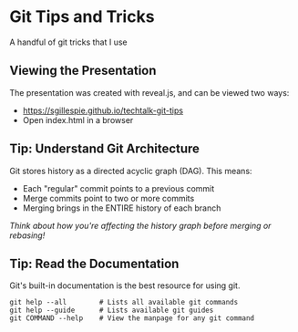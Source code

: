 # Git Tips and Tricks
A handful of git tricks that I use

## Viewing the Presentation
The presentation was created with reveal.js, and can be viewed two ways:

* https://sgillespie.github.io/techtalk-git-tips
* Open index.html in a browser

## Tip: Understand Git Architecture
Git stores history as a directed acyclic graph (DAG). This means:

* Each "regular" commit points to a previous commit
* Merge commits point to two or more commits
* Merging brings in the ENTIRE history of each branch

_Think about how you're affecting the history graph before merging or rebasing!_

## Tip: Read the Documentation
Git's built-in documentation is the best resource for using git.

    git help --all        # Lists all available git commands
    git help --guide      # Lists available git guides
    git COMMAND --help    # View the manpage for any git command
